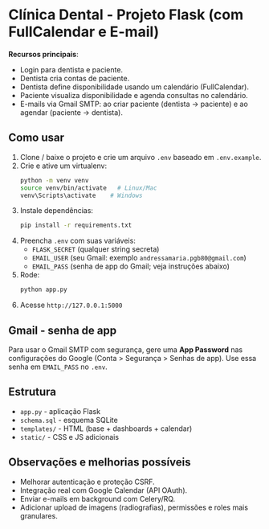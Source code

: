 # Clínica Dental - Projeto Flask (com FullCalendar e E-mail)

**Recursos principais**:
- Login para dentista e paciente.
- Dentista cria contas de paciente.
- Dentista define disponibilidade usando um calendário (FullCalendar).
- Paciente visualiza disponibilidade e agenda consultas no calendário.
- E-mails via Gmail SMTP: ao criar paciente (dentista → paciente) e ao agendar (paciente → dentista).

## Como usar
1. Clone / baixe o projeto e crie um arquivo `.env` baseado em `.env.example`.
2. Crie e ative um virtualenv:
   ```bash
   python -m venv venv
   source venv/bin/activate   # Linux/Mac
   venv\Scripts\activate    # Windows
   ```
3. Instale dependências:
   ```bash
   pip install -r requirements.txt
   ```
4. Preencha `.env` com suas variáveis:
   - `FLASK_SECRET` (qualquer string secreta)
   - `EMAIL_USER` (seu Gmail: exemplo `andressamaria.pgb80@gmail.com`)
   - `EMAIL_PASS` (senha de app do Gmail; veja instruções abaixo)
5. Rode:
   ```bash
   python app.py
   ```
6. Acesse `http://127.0.0.1:5000`

## Gmail - senha de app
Para usar o Gmail SMTP com segurança, gere uma **App Password** nas configurações do Google (Conta > Segurança > Senhas de app). Use essa senha em `EMAIL_PASS` no `.env`.

## Estrutura
- `app.py` - aplicação Flask
- `schema.sql` - esquema SQLite
- `templates/` - HTML (base + dashboards + calendar)
- `static/` - CSS e JS adicionais

## Observações e melhorias possíveis
- Melhorar autenticação e proteção CSRF.
- Integração real com Google Calendar (API OAuth).
- Enviar e-mails em background com Celery/RQ.
- Adicionar upload de imagens (radiografias), permissões e roles mais granulares.
